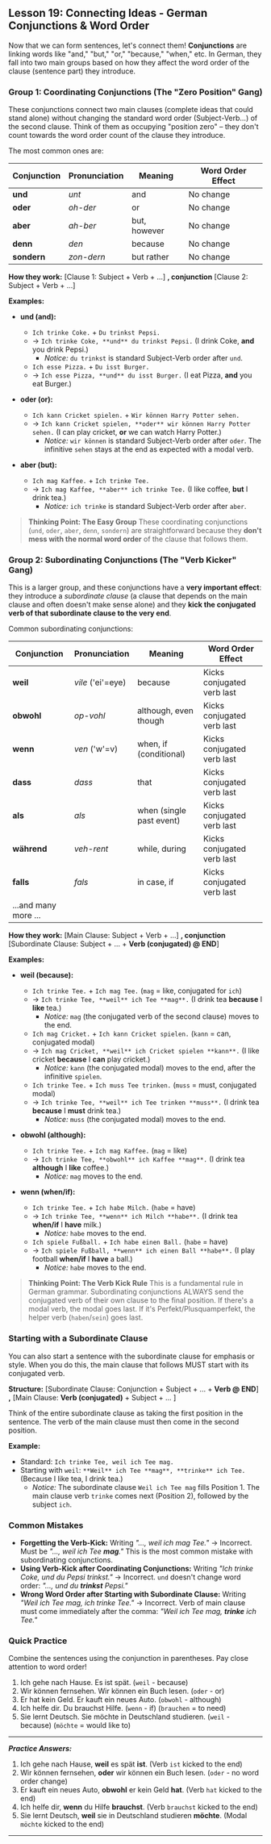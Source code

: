 ## Lesson 19: Connecting Ideas - German Conjunctions & Word Order

Now that we can form sentences, let's connect them! **Conjunctions** are linking words like "and," "but," "or," "because," "when," etc. In German, they fall into two main groups based on how they affect the word order of the clause (sentence part) they introduce.

### Group 1: Coordinating Conjunctions (The "Zero Position" Gang)

These conjunctions connect two main clauses (complete ideas that could stand alone) without changing the standard word order (Subject-Verb...) of the second clause. Think of them as occupying "position zero" – they don't count towards the word order count of the clause they introduce.

The most common ones are:

| Conjunction | Pronunciation | Meaning     | Word Order Effect |
|-------------|---------------|-------------|-------------------|
| **und**     | *unt*         | and         | No change         |
| **oder**    | *oh-der*      | or          | No change         |
| **aber**    | *ah-ber*      | but, however| No change         |
| **denn**    | *den*         | because     | No change         | *(Note: Similar meaning to `weil`, but different word order)* |
| **sondern** | *zon-dern*    | but rather  | No change         | *(Used after a negative, indicating correction)* |

**How they work:**
[Clause 1: Subject + Verb + ...] **, conjunction** [Clause 2: Subject + Verb + ...]

**Examples:**

*   **und (and):**
    *   `Ich trinke Coke.` + `Du trinkst Pepsi.`
    *   -> `Ich trinke Coke, **und** du trinkst Pepsi.` (I drink Coke, **and** you drink Pepsi.)
        *   *Notice:* `du trinkst` is standard Subject-Verb order after `und`.
    *   `Ich esse Pizza.` + `Du isst Burger.`
    *   -> `Ich esse Pizza, **und** du isst Burger.` (I eat Pizza, **and** you eat Burger.)

*   **oder (or):**
    *   `Ich kann Cricket spielen.` + `Wir können Harry Potter sehen.`
    *   -> `Ich kann Cricket spielen, **oder** wir können Harry Potter sehen.` (I can play cricket, **or** we can watch Harry Potter.)
        *   *Notice:* `wir können` is standard Subject-Verb order after `oder`. The infinitive `sehen` stays at the end as expected with a modal verb.

*   **aber (but):**
    *   `Ich mag Kaffee.` + `Ich trinke Tee.`
    *   -> `Ich mag Kaffee, **aber** ich trinke Tee.` (I like coffee, **but** I drink tea.)
        *   *Notice:* `ich trinke` is standard Subject-Verb order after `aber`.

> **Thinking Point: The Easy Group**
> These coordinating conjunctions (`und`, `oder`, `aber`, `denn`, `sondern`) are straightforward because they **don't mess with the normal word order** of the clause that follows them.

### Group 2: Subordinating Conjunctions (The "Verb Kicker" Gang)

This is a larger group, and these conjunctions have a **very important effect**: they introduce a *subordinate clause* (a clause that depends on the main clause and often doesn't make sense alone) and they **kick the conjugated verb of that subordinate clause to the very end**.

Common subordinating conjunctions:

| Conjunction | Pronunciation     | Meaning                 | Word Order Effect        |
|-------------|-------------------|-------------------------|--------------------------|
| **weil**    | *vile* ('ei'=eye) | because                 | Kicks conjugated verb last |
| **obwohl**  | *op-vohl*         | although, even though   | Kicks conjugated verb last |
| **wenn**    | *ven* ('w'=v)     | when, if (conditional)  | Kicks conjugated verb last |
| **dass**    | *dass*            | that                    | Kicks conjugated verb last |
| **als**     | *als*             | when (single past event)| Kicks conjugated verb last |
| **während** | *veh-rent*        | while, during           | Kicks conjugated verb last |
| **falls**   | *fals*            | in case, if             | Kicks conjugated verb last |
| ...and many more ... |                   |                         |                          |

**How they work:**
[Main Clause: Subject + Verb + ...] **, conjunction** [Subordinate Clause: Subject + ... + **Verb (conjugated) @ END**]

**Examples:**

*   **weil (because):**
    *   `Ich trinke Tee.` + `Ich mag Tee.` (`mag` = like, conjugated for `ich`)
    *   -> `Ich trinke Tee, **weil** ich Tee **mag**.` (I drink tea **because** I **like** tea.)
        *   *Notice:* `mag` (the conjugated verb of the second clause) moves to the end.
    *   `Ich mag Cricket.` + `Ich kann Cricket spielen.` (`kann` = can, conjugated modal)
    *   -> `Ich mag Cricket, **weil** ich Cricket spielen **kann**.` (I like cricket **because** I **can** play cricket.)
        *   *Notice:* `kann` (the conjugated modal) moves to the end, after the infinitive `spielen`.
    *   `Ich trinke Tee.` + `Ich muss Tee trinken.` (`muss` = must, conjugated modal)
    *   -> `Ich trinke Tee, **weil** ich Tee trinken **muss**.` (I drink tea **because** I **must** drink tea.)
        *   *Notice:* `muss` (the conjugated modal) moves to the end.

*   **obwohl (although):**
    *   `Ich trinke Tee.` + `Ich mag Kaffee.` (`mag` = like)
    *   -> `Ich trinke Tee, **obwohl** ich Kaffee **mag**.` (I drink tea **although** I **like** coffee.)
        *   *Notice:* `mag` moves to the end.

*   **wenn (when/if):**
    *   `Ich trinke Tee.` + `Ich habe Milch.` (`habe` = have)
    *   -> `Ich trinke Tee, **wenn** ich Milch **habe**.` (I drink tea **when/if** I **have** milk.)
        *   *Notice:* `habe` moves to the end.
    *   `Ich spiele Fußball.` + `Ich habe einen Ball.` (`habe` = have)
    *   -> `Ich spiele Fußball, **wenn** ich einen Ball **habe**.` (I play football **when/if** I **have** a ball.)
        *   *Notice:* `habe` moves to the end.

> **Thinking Point: The Verb Kick Rule**
> This is a fundamental rule in German grammar. Subordinating conjunctions ALWAYS send the conjugated verb of their own clause to the final position. If there's a modal verb, the modal goes last. If it's Perfekt/Plusquamperfekt, the helper verb (`haben`/`sein`) goes last.

### Starting with a Subordinate Clause

You can also start a sentence with the subordinate clause for emphasis or style. When you do this, the main clause that follows MUST start with its conjugated verb.

**Structure:** [Subordinate Clause: Conjunction + Subject + ... + **Verb @ END**] **,** [Main Clause: **Verb (conjugated)** + Subject + ... ]

Think of the entire subordinate clause as taking the first position in the sentence. The verb of the main clause must then come in the second position.

**Example:**

*   Standard: `Ich trinke Tee, weil ich Tee mag.`
*   Starting with `weil`: `**Weil** ich Tee **mag**, **trinke** ich Tee.` (Because I like tea, I drink tea.)
    *   *Notice:* The subordinate clause `Weil ich Tee mag` fills Position 1. The main clause verb `trinke` comes next (Position 2), followed by the subject `ich`.

### Common Mistakes

*   **Forgetting the Verb-Kick:** Writing *"..., weil ich mag Tee."* -> Incorrect. Must be *"..., weil ich Tee **mag**."* This is the most common mistake with subordinating conjunctions.
*   **Using Verb-Kick after Coordinating Conjunctions:** Writing *"Ich trinke Coke, und du Pepsi trinkst."* -> Incorrect. `und` doesn't change word order: *"..., und du **trinkst** Pepsi."*
*   **Wrong Word Order after Starting with Subordinate Clause:** Writing *"Weil ich Tee mag, ich trinke Tee."* -> Incorrect. Verb of main clause must come immediately after the comma: *"Weil ich Tee mag, **trinke** ich Tee."*

### Quick Practice

Combine the sentences using the conjunction in parentheses. Pay close attention to word order!

1.  Ich gehe nach Hause. Es ist spät. (`weil` - because)
2.  Wir können fernsehen. Wir können ein Buch lesen. (`oder` - or)
3.  Er hat kein Geld. Er kauft ein neues Auto. (`obwohl` - although)
4.  Ich helfe dir. Du brauchst Hilfe. (`wenn` - if) (`brauchen` = to need)
5.  Sie lernt Deutsch. Sie möchte in Deutschland studieren. (`weil` - because) (`möchte` = would like to)

---
***Practice Answers:***

1.  Ich gehe nach Hause, **weil** es spät **ist**. (Verb `ist` kicked to the end)
2.  Wir können fernsehen, **oder** wir können ein Buch lesen. (`oder` - no word order change)
3.  Er kauft ein neues Auto, **obwohl** er kein Geld **hat**. (Verb `hat` kicked to the end)
4.  Ich helfe dir, **wenn** du Hilfe **brauchst**. (Verb `brauchst` kicked to the end)
5.  Sie lernt Deutsch, **weil** sie in Deutschland studieren **möchte**. (Modal `möchte` kicked to the end)
---
